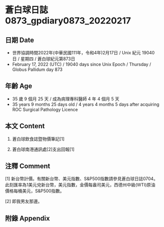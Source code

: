 [_metadata_:encoding]: - "utf-8"
[_metadata_:language]: - "zh-Hant-TW"
[_metadata_:fileformat]: - "markdown"
[_metadata_:MIME_type]: - "text/plain"
[_metadata_:markdown_version]: - "commonmark version 0.30"
[_metadata_:markdown_spec]: - "https://spec.commonmark.org/0.30/"

# 蒼白球日誌0873_gpdiary0873_20220217 #

## 日期 Date ##

* 世界協調時間2022年(中華民國111年，令和4年)2月17日 / Unix 紀元 19040 日 / 星期四 / 蒼白球紀元第873日
* February 17, 2022 (UTC) / 19040 days since Unix Epoch / Thursday / Globus Pallidum day 873

## 年齡 Age ##

* 35 歲 9 個月 25 天 / 成為病理專科醫師 4 年 4 個月 5 天
* 35 years 9 months 25 days old / 4 years 4 months 5 days after acquiring ROC Surgical Pathology Licence

## 本文 Content ##

1. 蒼白球飲食誌暨物價筆記[1]

    
2. 蒼白球南港通訊處[2]支出回報[1]

    

## 注釋 Comment ##

[1] 新台幣計價。有關新台幣、美元指數、S&P500指數請參見蒼白球日誌0704。此刻匯率為1美元兌新台幣，美元指數，金價每盎司美元，西德州中級(WTI)原油價格每桶美元，S&P500指數。


[2] 即我男友那邊。



## 附錄 Appendix ##

